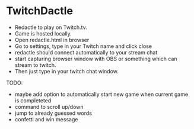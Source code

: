 # TwitchDactle

- Redactle to play on Twitch.tv.
- Game is hosted locally.
- Open redactle.html in browser
- Go to settings, type in your Twitch name and click close
- redactle should connect automatically to your stream chat
- start capturing browser window with OBS or something which can stream to twitch.
- Then just type in your twitch chat window.

TODO:

- maybe add option to automatically start new game when current game is completeted
- command to scroll up/down
- jump to already guessed words
- confetti and win message

